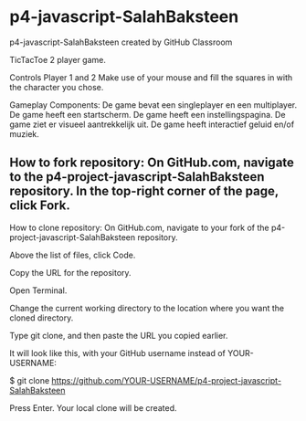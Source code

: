 # p4-javascript-SalahBaksteen
p4-javascript-SalahBaksteen created by GitHub Classroom

TicTacToe 2 player game.

Controls
Player 1 and 2
Make use of your mouse and fill the squares in with the character you chose.

Gameplay Components:
De game bevat een singleplayer en een multiplayer.
De game heeft een startscherm.
De game heeft een instellingspagina.
De game ziet er visueel aantrekkelijk uit.
De game heeft interactief geluid en/of muziek.

How to fork repository:
On GitHub.com, navigate to the p4-project-javascript-SalahBaksteen repository.
In the top-right corner of the page, click Fork.
---------------------------------------------------------------------------------------------------------------

How to clone repository:
On GitHub.com, navigate to your fork of the p4-project-javascript-SalahBaksteen repository.

Above the list of files, click Code.

Copy the URL for the repository.

Open Terminal.

Change the current working directory to the location where you want the cloned directory.

Type git clone, and then paste the URL you copied earlier.

It will look like this, with your GitHub username instead of YOUR-USERNAME:

$ git clone https://github.com/YOUR-USERNAME/p4-project-javascript-SalahBaksteen

Press Enter. Your local clone will be created.
